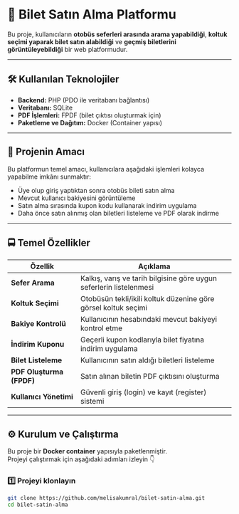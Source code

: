 # 🚌 Bilet Satın Alma Platformu

Bu proje, kullanıcıların **otobüs seferleri arasında arama yapabildiği**, **koltuk seçimi yaparak bilet satın alabildiği** ve **geçmiş biletlerini görüntüleyebildiği** bir web platformudur.

---

## 🛠️ Kullanılan Teknolojiler

- **Backend:** PHP (PDO ile veritabanı bağlantısı)  
- **Veritabanı:** SQLite  
- **PDF İşlemleri:** FPDF (bilet çıktısı oluşturmak için)  
- **Paketleme ve Dağıtım:** Docker (Container yapısı)  

---

## 🎯 Projenin Amacı

Bu platformun temel amacı, kullanıcılara aşağıdaki işlemleri kolayca yapabilme imkânı sunmaktır:

- Üye olup giriş yaptıktan sonra otobüs bileti satın alma  
- Mevcut kullanıcı bakiyesini görüntüleme  
- Satın alma sırasında kupon kodu kullanarak indirim uygulama  
- Daha önce satın alınmış olan biletleri listeleme ve PDF olarak indirme  

---

## 🚍 Temel Özellikler

| Özellik | Açıklama |
|----------|-----------|
| **Sefer Arama** | Kalkış, varış ve tarih bilgisine göre uygun seferlerin listelenmesi |
| **Koltuk Seçimi** | Otobüsün tekli/ikili koltuk düzenine göre görsel koltuk seçimi |
| **Bakiye Kontrolü** | Kullanıcının hesabındaki mevcut bakiyeyi kontrol etme |
| **İndirim Kuponu** | Geçerli kupon kodlarıyla bilet fiyatına indirim uygulama |
| **Bilet Listeleme** | Kullanıcının satın aldığı biletleri listeleme |
| **PDF Oluşturma (FPDF)** | Satın alınan biletin PDF çıktısını oluşturma |
| **Kullanıcı Yönetimi** | Güvenli giriş (login) ve kayıt (register) sistemi |

---

## ⚙️ Kurulum ve Çalıştırma

Bu proje bir **Docker container** yapısıyla paketlenmiştir.  
Projeyi çalıştırmak için aşağıdaki adımları izleyin 👇  

### 1️⃣ Projeyi klonlayın
```bash
git clone https://github.com/melisakumral/bilet-satin-alma.git
cd bilet-satin-alma
